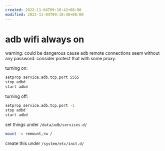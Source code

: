 ```yaml
---
created: 2022-11-04T09:10:42+08:00
modified: 2022-11-04T09:18:48+08:00
---
```


# adb wifi always on

warning: could be dangerous cause adb remote connections seem without any password. consider protect that with some proxy.

turning on:

```bash
setprop service.adb.tcp.port 5555
stop adbd
start adbd
```
turning off:

```bash
setprop service.adb.tcp.port -1
stop adbd
start adbd
```

set things under `/data/adb/services.d/`

```bash
mount -o remount,rw /
```

create this under `/system/etc/init.d/`
